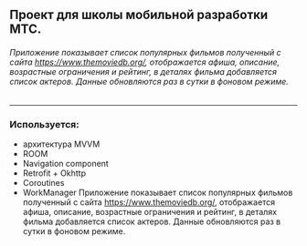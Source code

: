 ## Проект для школы мобильной разработки МТС.

###### Приложение показывает список популярных фильмов полученный с сайта https://www.themoviedb.org/, отображается афиша, описание, возрастные ограничения и рейтинг, в деталях фильма   добавляется список актеров. Данные обновляются раз в сутки в фоновом режиме.
---
### Используется:
* архитектура MVVM
* ROOM
* Navigation component
* Retrofit + Okhttp
* Coroutines
* WorkManager
  Приложение показывает список популярных фильмов полученный с сайта https://www.themoviedb.org/, отображается афиша, описание, возрастные ограничения и рейтинг, в деталях фильма   добавляется список актеров. Данные обновляются раз в сутки в фоновом режиме.
